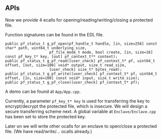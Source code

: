 ## APIs

Now we provide 4 ecalls for opening/reading/writing/closing a protected file.

Function signatures can be found in the EDL file.

```
public pf_status_t g_pf_open(pf_handle_t handle, [in, size=256] const char* path, uint64_t underlying_size,
                    pf_file_mode_t mode, bool create, [in, size=16] const pf_key_t* key, [out] pf_context_t** context);
public pf_status_t g_pf_read([user_check] pf_context_t* pf, uint64_t offset, [out, size=100] void* output, size_t read_size,
                    [user_check] size_t* bytes_read);
public pf_status_t g_pf_write([user_check] pf_context_t* pf, uint64_t offset, [in, size=100] const void* input, size_t write_size);
public pf_status_t g_pf_close([user_check] pf_context_t* pf);
```

A demo can be found at `App/App.cpp`.

Currently, a parameter `pf_key_t* key` is used for transferring the key to encrypt/decrypt the protected file, which is insecure.
We will design a secure transferring scheme next. A global variable at `Enclave/Enclave.cpp` has been set to store the protected key.

Later on we will write other ocalls for an enclave to open/close a protected file. (We have read/write/... ocalls already.)
